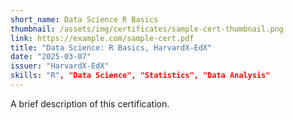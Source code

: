 ```yaml
---
short_name: Data Science R Basics
thumbnail: /assets/img/certificates/sample-cert-thumbnail.png
link: https://example.com/sample-cert.pdf
title: "Data Science: R Basics, HarvardX-EdX"
date: "2025-03-07"
issuer: "HarvardX-EdX"
skills: "R", "Data Science", "Statistics", "Data Analysis"
---  
```


A brief description of this certification.
